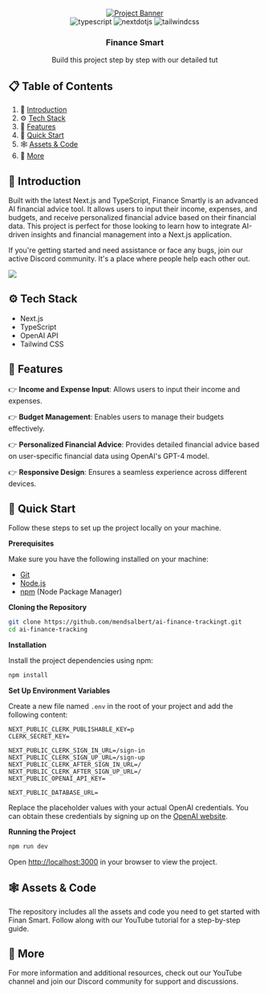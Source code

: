 <div align="center">
  <br />
    <a href="https://youtu.be/dGHFV_RMGag" target="_blank">
      <img src="https://i.postimg.cc/tJsYLQcP/test1.jpg" alt="Project Banner">
    </a>
  
  <br />

  <div>
    <img src="https://img.shields.io/badge/-TypeScript-black?style=for-the-badge&logoColor=white&logo=typescript&color=3178C6" alt="typescript" />
    <img src="https://img.shields.io/badge/-Next_JS-black?style=for-the-badge&logoColor=white&logo=nextdotjs&color=000000" alt="nextdotjs" />
    <img src="https://img.shields.io/badge/-Tailwind_CSS-black?style=for-the-badge&logoColor=white&logo=tailwindcss&color=06B6D4" alt="tailwindcss" />
  </div>

  <h3 align="center">Finance Smart</h3>

   <div align="center">
     Build this project step by step with our detailed tut</div>
</div>

## 📋 <a name="table">Table of Contents</a>

1. 🤖 [Introduction](#introduction)
2. ⚙️ [Tech Stack](#tech-stack)
3. 🔋 [Features](#features)
4. 🤸 [Quick Start](#quick-start)
5. 🕸️ [Assets & Code](#snippets)
6. 🚀 [More](#more)

## <a name="introduction">🤖 Introduction</a>

Built with the latest Next.js and TypeScript, Finance Smartly is an advanced AI financial advice tool. It allows users to input their income, expenses, and budgets, and receive personalized financial advice based on their financial data. This project is perfect for those looking to learn how to integrate AI-driven insights and financial management into a Next.js application.

If you're getting started and need assistance or face any bugs, join our active Discord community. It's a place where people help each other out.

<a href="https://discord.com/channels/1221368900579754074/1221368901162631243" target="_blank"><img src="https://github.com/sujatagunale/EasyRead/assets/151519281/618f4872-1e10-42da-8213-1d69e486d02e"  /></a>

## <a name="tech-stack">⚙️ Tech Stack</a>

- Next.js
- TypeScript
- OpenAI API
- Tailwind CSS

## <a name="features">🔋 Features</a>

👉 **Income and Expense Input**: Allows users to input their income and expenses.

👉 **Budget Management**: Enables users to manage their budgets effectively.

👉 **Personalized Financial Advice**: Provides detailed financial advice based on user-specific financial data using OpenAI's GPT-4 model.

👉 **Responsive Design**: Ensures a seamless experience across different devices.

## <a name="quick-start">🤸 Quick Start</a>

Follow these steps to set up the project locally on your machine.

**Prerequisites**

Make sure you have the following installed on your machine:

- [Git](https://git-scm.com/)
- [Node.js](https://nodejs.org/en)
- [npm](https://www.npmjs.com/) (Node Package Manager)

**Cloning the Repository**

```bash
git clone https://github.com/mendsalbert/ai-finance-trackingt.git
cd ai-finance-tracking
```

**Installation**

Install the project dependencies using npm:

```bash
npm install
```

**Set Up Environment Variables**

Create a new file named `.env` in the root of your project and add the following content:

```env
NEXT_PUBLIC_CLERK_PUBLISHABLE_KEY=p
CLERK_SECRET_KEY=

NEXT_PUBLIC_CLERK_SIGN_IN_URL=/sign-in
NEXT_PUBLIC_CLERK_SIGN_UP_URL=/sign-up
NEXT_PUBLIC_CLERK_AFTER_SIGN_IN_URL=/
NEXT_PUBLIC_CLERK_AFTER_SIGN_UP_URL=/
NEXT_PUBLIC_OPENAI_API_KEY=

NEXT_PUBLIC_DATABASE_URL=

```

Replace the placeholder values with your actual OpenAI credentials. You can obtain these credentials by signing up on the [OpenAI website](https://openai.com/).

**Running the Project**

```bash
npm run dev
```

Open [http://localhost:3000](http://localhost:3000) in your browser to view the project.

## <a name="snippets">🕸️ Assets & Code</a>

The repository includes all the assets and code you need to get started with Finan Smart. Follow along with our YouTube tutorial for a step-by-step guide.

## <a name="more">🚀 More</a>

For more information and additional resources, check out our YouTube channel and join our Discord community for support and discussions.

